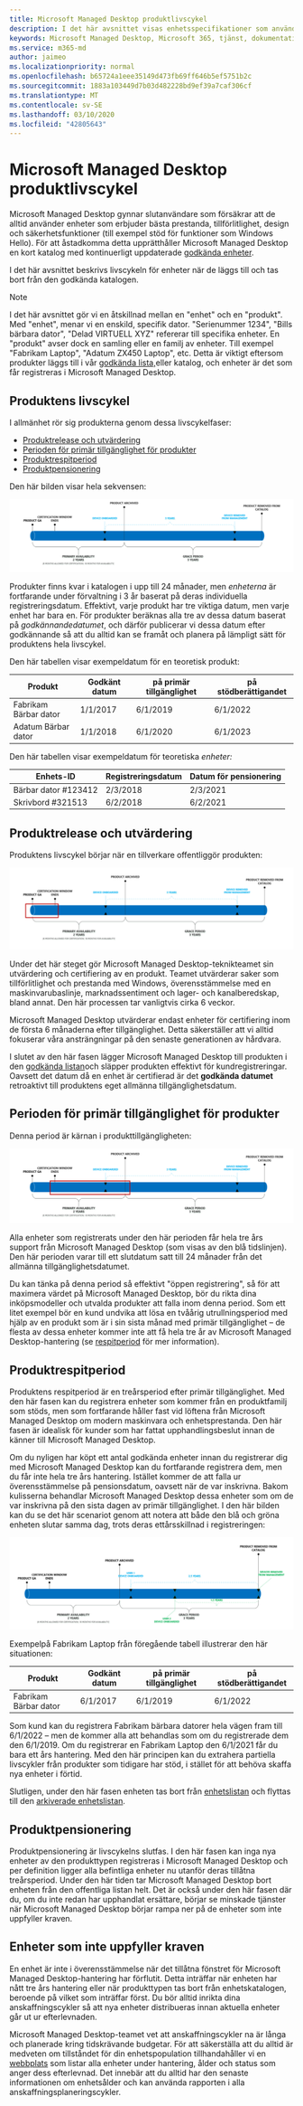 ```yaml
---
title: Microsoft Managed Desktop produktlivscykel
description: I det här avsnittet visas enhetsspecifikationer som används i Microsoft Managed Desktop.
keywords: Microsoft Managed Desktop, Microsoft 365, tjänst, dokumentation
ms.service: m365-md
author: jaimeo
ms.localizationpriority: normal
ms.openlocfilehash: b65724a1eee35149d473fb69ff646b5ef5751b2c
ms.sourcegitcommit: 1883a103449d7b03d482228bd9ef39a7caf306cf
ms.translationtype: MT
ms.contentlocale: sv-SE
ms.lasthandoff: 03/10/2020
ms.locfileid: "42805643"
---
```

# <a name="microsoft-managed-desktop-product-lifecycle"></a>Microsoft Managed Desktop produktlivscykel

Microsoft Managed Desktop gynnar slutanvändare som försäkrar att de alltid använder enheter som erbjuder bästa prestanda, tillförlitlighet, design och säkerhetsfunktioner (till exempel stöd för funktioner som Windows Hello). För att åstadkomma detta upprätthåller Microsoft Managed Desktop en kort katalog med kontinuerligt uppdaterade [godkända enheter](device-list.md). 
 
I det här avsnittet beskrivs livscykeln för enheter när de läggs till och tas bort från den godkända katalogen. 

> [!NOTE]
> I det här avsnittet gör vi en åtskillnad mellan en "enhet" och en "produkt". Med "enhet", menar vi en enskild, specifik dator. "Serienummer 1234", "Bills bärbara dator", "Delad VIRTUELL XYZ" refererar till specifika enheter. En "produkt" avser dock en samling eller en familj av enheter. Till exempel "Fabrikam Laptop", "Adatum ZX450 Laptop", etc. Detta är viktigt eftersom produkter läggs till i vår [godkända lista,](device-list.md)eller katalog, och enheter är det som får registreras i Microsoft Managed Desktop.

## <a name="product-lifecycle"></a>Produktens livscykel

 I allmänhet rör sig produkterna genom dessa livscykelfaser:

- [Produktrelease och utvärdering](#product-release-and-evaluation)
- [Perioden för primär tillgänglighet för produkter](#product-primary-availability-period)
- [Produktrespitperiod](#product-grace-period)
- [Produktpensionering](#product-retirement)


Den här bilden visar hela sekvensen:

![livscykeltidslinje: börjar med produktens allmänna tillgänglighet, "primär tillgänglighet" varar i två år. Under denna tid slutar certifieringsfönstret och någon gång är enheten ombord. I slutet av den primära tillgängligheten arkiveras produkten och "respitperioden" på tre år börjar. Från och med när enheten är ombord har den en 3-årsperiod av användning tills den tas bort från ledningen. I slutet av respitperioden tar vi bort produkten från katalogen.](../../media/non-dark1-edits.PNG)

Produkter finns kvar i katalogen i upp till 24 månader, men <em>enheterna</em> är fortfarande under förvaltning i 3 år baserat på deras individuella registreringsdatum. Effektivt, varje produkt har tre viktiga datum, men varje enhet har bara en. För produkter beräknas alla tre av dessa datum baserat på <em>godkännandedatumet</em>, och därför publicerar vi dessa datum efter godkännande så att du alltid kan se framåt och planera på lämpligt sätt för produktens hela livscykel.

Den här tabellen visar exempeldatum för en teoretisk produkt:


|Produkt  |Godkänt datum  |på primär tillgänglighet  |på stödberättigandet  |
|---------|---------|---------|---------|
|Fabrikam Bärbar dator    | 1/1/2017 | 6/1/2019 | 6/1/2022 |
|Adatum Bärbar dator   | 1/1/2018 | 6/1/2020 | 6/1/2023  |

Den här tabellen visar exempeldatum för teoretiska *enheter:*


|Enhets-ID  |Registreringsdatum  |Datum för pensionering  |
|---------|---------|---------|
|Bärbar dator #123412     |  2/3/2018       |  2/3/2021       |
|Skrivbord #321513     | 6/2/2018        |  6/2/2021       |


## <a name="product-release-and-evaluation"></a>Produktrelease och utvärdering

Produktens livscykel börjar när en tillverkare offentliggör produkten:

![livscykeltidslinje som visar utgivnings- och utvärderingsperiod](../../media/non-dark3-edits.PNG)

Under det här steget gör Microsoft Managed Desktop-teknikteamet sin utvärdering och certifiering av en produkt. Teamet utvärderar saker som tillförlitlighet och prestanda med Windows, överensstämmelse med en maskinvarubaslinje, marknadssentiment och lager- och kanalberedskap, bland annat. Den här processen tar vanligtvis cirka 6 veckor.
  
Microsoft Managed Desktop utvärderar endast enheter för certifiering inom de första 6 månaderna efter tillgänglighet. Detta säkerställer att vi alltid fokuserar våra ansträngningar på den senaste generationen av hårdvara.
 
I slutet av den här fasen lägger Microsoft Managed Desktop till produkten i den [godkända listan](device-list.md)och släpper produkten effektivt för kundregistreringar. Oavsett det datum då en enhet är certifierad är det **godkända datumet** retroaktivt till produktens eget allmänna tillgänglighetsdatum. 


## <a name="product-primary-availability-period"></a>Perioden för primär tillgänglighet för produkter

Denna period är kärnan i produkttillgängligheten:

![livscykeltidslinje som visar primär tillgänglighet](../../media/non-dark4-edits.PNG)

Alla enheter som registrerats under den här perioden får hela tre års support från Microsoft Managed Desktop (som visas av den blå tidslinjen). Den här perioden varar till ett slutdatum satt till 24 månader från det allmänna tillgänglighetsdatumet.

Du kan tänka på denna period så effektivt "öppen registrering", så för att maximera värdet på Microsoft Managed Desktop, bör du rikta dina inköpsmodeller och utvalda produkter att falla inom denna period. Som ett litet exempel bör en kund undvika att lösa en tvåårig utrullningsperiod med hjälp av en produkt som är i sin sista månad med primär tillgänglighet – de flesta av dessa enheter kommer inte att få hela tre år av Microsoft Managed Desktop-hantering (se [respitperiod](#product-grace-period) för mer information).  

## <a name="product-grace-period"></a>Produktrespitperiod

Produktens respitperiod är en treårsperiod efter primär tillgänglighet. Med den här fasen kan du registrera enheter som kommer från en produktfamilj som stöds, men som fortfarande håller fast vid löftena från Microsoft Managed Desktop om modern maskinvara och enhetsprestanda. Den här fasen är idealisk för kunder som har fattat upphandlingsbeslut innan de känner till Microsoft Managed Desktop. 

Om du nyligen har köpt ett antal godkända enheter innan du registrerar dig med Microsoft Managed Desktop kan du fortfarande registrera dem, men du får inte hela tre års hantering. Istället kommer de att falla ur överensstämmelse på pensionsdatum, oavsett när de var inskrivna. Bakom kulisserna behandlar Microsoft Managed Desktop dessa enheter som om de var inskrivna på den sista dagen av primär tillgänglighet. I den här bilden kan du se det här scenariot genom att notera att både den blå och gröna enheten slutar samma dag, trots deras ettårsskillnad i registreringen:


![livscykeltidslinje som visar respitperiod](../../media/non-dark2-edits.PNG)

Exempelpå Fabrikam Laptop från föregående tabell illustrerar den här situationen: 

|Produkt  |Godkänt datum  |på primär tillgänglighet  |på stödberättigandet  |
|---------|---------|---------|---------|
|Fabrikam Bärbar dator    | 6/1/2017 | 6/1/2019 | 6/1/2022 |

Som kund kan du registrera Fabrikam bärbara datorer hela vägen fram till 6/1/2022 – men de kommer alla att behandlas som om du registrerade dem den 6/1/2019. Om du registrerar en Fabrikam Laptop den 6/1/2021 får du bara ett års hantering. Med den här principen kan du extrahera partiella livscykler från produkter som tidigare har stöd, i stället för att behöva skaffa nya enheter i förtid. 

Slutligen, under den här fasen enheten tas bort från [enhetslistan](device-list.md) och flyttas till den [arkiverade enhetslistan](archived-device-list.md).


## <a name="product-retirement"></a>Produktpensionering

Produktpensionering är livscykelns slutfas. I den här fasen kan inga nya enheter av den produkttypen registreras i Microsoft Managed Desktop och per definition ligger alla befintliga enheter nu utanför deras tillåtna treårsperiod. Under den här tiden tar Microsoft Managed Desktop bort enheten från den offentliga listan helt. Det är också under den här fasen där du, om du inte redan har upphandlat ersättare, börjar se minskade tjänster när Microsoft Managed Desktop börjar rampa ner på de enheter som inte uppfyller kraven. 

## <a name="devices-that-are-out-of-compliance"></a>Enheter som inte uppfyller kraven

En enhet är inte i överensstämmelse när det tillåtna fönstret för Microsoft Managed Desktop-hantering har förflutit. Detta inträffar när enheten har nått tre års hantering eller när produkttypen tas bort från enhetskatalogen, beroende på vilket som inträffar först. Du bör alltid inrikta dina anskaffningscykler så att nya enheter distribueras innan aktuella enheter går ut ur efterlevnaden.

Microsoft Managed Desktop-teamet vet att anskaffningscykler na är långa och planerade kring tidskrävande budgetar. För att säkerställa att du alltid är medveten om tillståndet för din enhetspopulation tillhandahåller vi en [webbplats](https://aka.ms/mmdportal) som listar alla enheter under hantering, ålder och status som anger dess efterlevnad. Det innebär att du alltid har den senaste informationen om enhetsålder och kan använda rapporten i alla anskaffningsplaneringscykler. 







